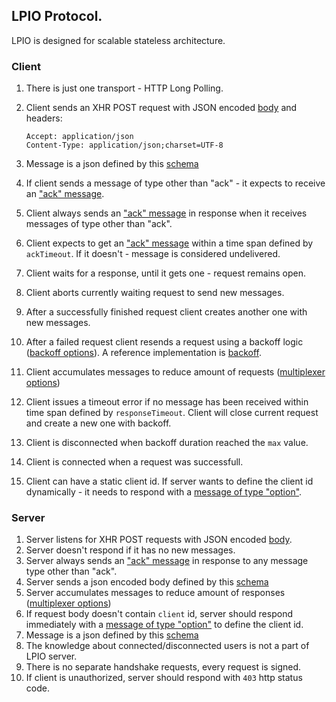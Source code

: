 ## LPIO Protocol.

LPIO is designed for scalable stateless architecture.

### Client

1. There is just one transport - HTTP Long Polling.
1. Client sends an XHR POST request with JSON encoded [body](./schemas/client-request-body.json) and headers:

    ```
    Accept: application/json
    Content-Type: application/json;charset=UTF-8
    ```
1. Message is a json defined by this [schema](./schemas/message.json)
1. If client sends a message of type other than "ack" - it expects to receive an ["ack" message](./schemas/message-ack.json).
1. Client always sends an ["ack" message](./schemas/message-ack.json) in response when it receives messages of type other than "ack".
1. Client expects to get an ["ack" message](./schemas/message-ack.json) within a time span defined by `ackTimeout`. If it doesn't - message is considered undelivered.
1. Client waits for a response, until it gets one - request remains open.
1. Client aborts currently waiting request to send new messages.
1. After a successfully finished request client creates another one with new messages.
1. After a failed request client resends a request using a backoff logic ([backoff options](./schemas/client-backoff-options.json)). A reference implementation is [backoff](https://github.com/segmentio/backo).
1. Client accumulates messages to reduce amount of requests ([multiplexer options](./schemas/multiplexer-options.json))
1. Client issues a timeout error if no message has been received within time span defined by `responseTimeout`. Client will close current request and create a new one with backoff.
1. Client is disconnected when backoff duration reached the `max` value.
1. Client is connected when a request was successfull.
1. Client can have a static client id. If server wants to define the client id dynamically - it needs to respond with a [message of type "option"](./schemas/message-option.json).

### Server

1. Server listens for XHR POST requests with JSON encoded [body](./schemas/client-request-body.json).
1. Server doesn't respond if it has no new messages.
1. Server always sends an ["ack" message](./schemas/message-ack.json) in response to any message type other than "ack".
1. Server sends a json encoded body defined by this [schema](./schemas/server-response.body.json)
1. Server accumulates messages to reduce amount of responses ([multiplexer options](./schemas/multiplexer-options.json))
1. If request body doesn't contain `client` id, server should respond immediately with a [message of type "option"](./schemas/message-option.json) to define the client id.
1. Message is a json defined by this [schema](./schemas/message.json)
1. The knowledge about connected/disconnected users is not a part of LPIO server.
1. There is no separate handshake requests, every request is signed.
1. If client is unauthorized, server should respond with `403` http status code.
